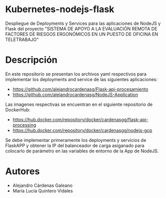 # Kubernetes-nodejs-flask
Despliegue de Deployments y Services para las aplicaciones de NodeJS y Flask del proyecto "SISTEMA DE APOYO A LA EVALUACIÓN REMOTA DE FACTORES DE RIESGOS ERGONÓMICOS EN UN PUESTO DE OFICINA EN TELETRABAJO"

# Descripción

En este repositorio se presentan los archivos yaml respectivos para implementar los deployments and service de las siguientes aplicaciones:
* https://github.com/alejandrocardenasg/Flask-api-procesamiento
* https://github.com/alejandrocardenasg/NodeJS-Application

Las imagenes respectivas se encuentran en el siguiente repositorio de DockerHub:
* https://hub.docker.com/repository/docker/cardenasgg/flask-api-processing
* https://hub.docker.com/repository/docker/cardenasgg/nodejs-gcp

Se debe implementar primeramente los deployments y servicios de FlaskAPP y obtener la IP del balanceador de carga asiganado para colocarlo de parámetro en las variables de entorno de la App de NodeJS.

# Autores

* Alejandro Cárdenas Galeano
* María Lucía Quintero Vidales
